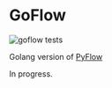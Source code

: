 # GoFlow

![goflow tests](https://github.com/daiser/goflow/actions/workflows/goflow.yaml/badge.svg)

Golang version of [PyFlow](https://github.com/daiser/pyflow)

In progress.
